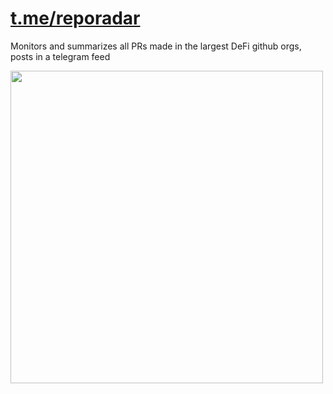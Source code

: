 # [t.me/reporadar](t.me/reporadar)

Monitors and summarizes all PRs made in the largest DeFi github orgs, posts in a telegram feed

<img src="https://user-images.githubusercontent.com/7863230/230755268-6829cc4c-2e17-499b-868f-8df8e7dabeca.jpg" width="500"/>

